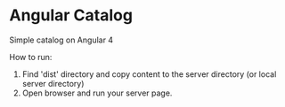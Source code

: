 # Angular Catalog


Simple catalog on Angular 4

How to run:

1) Find 'dist' directory and copy content to the server directory (or local server directory)
2) Open browser and run your server page.
